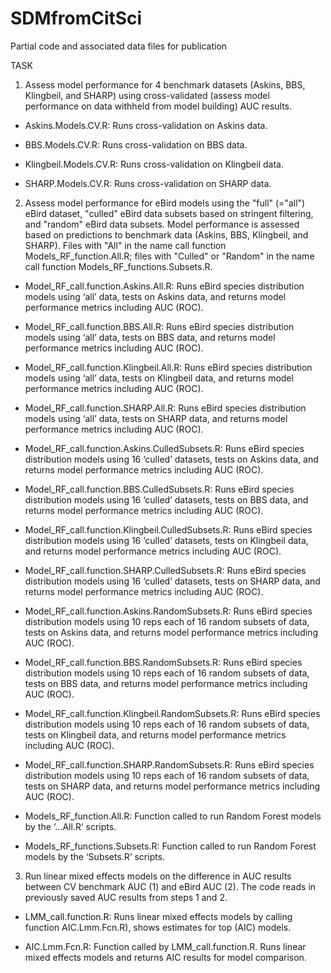 # SDMfromCitSci
Partial code and associated data files for publication

TASK
1. Assess model performance for 4 benchmark datasets (Askins, BBS, Klingbeil, and SHARP) using cross-validated (assess model performance on data withheld from model building) AUC results.
  * Askins.Models.CV.R: Runs cross-validation on Askins data.
  
  * BBS.Models.CV.R: Runs cross-validation on BBS data.
  
  * Klingbeil.Models.CV.R: Runs cross-validation on Klingbeil data.
  
  * SHARP.Models.CV.R: Runs cross-validation on SHARP data. 

2. Assess model performance for eBird models using the "full" (="all") eBird dataset, "culled" eBird data subsets based on stringent filtering, and "random" eBird data subsets. Model performance is assessed based on predictions to benchmark data (Askins, BBS, Klingbeil, and SHARP). Files with "All" in the name call function Models_RF_function.All.R; files with "Culled" or "Random" in the name call function Models_RF_functions.Subsets.R.
  * Model_RF_call.function.Askins.All.R: Runs eBird species distribution models using ‘all’ data, tests on Askins data, and returns model performance metrics including AUC (ROC).
  * Model_RF_call.function.BBS.All.R: Runs eBird species distribution models using ‘all’ data, tests on BBS data, and returns model performance metrics including AUC (ROC).
  * Model_RF_call.function.Klingbeil.All.R: Runs eBird species distribution models using ‘all’ data, tests on Klingbeil data, and returns model performance metrics including AUC (ROC).
  * Model_RF_call.function.SHARP.All.R: Runs eBird species distribution models using ‘all’ data, tests on SHARP data, and returns model performance metrics including AUC (ROC).  
  * Model_RF_call.function.Askins.CulledSubsets.R: Runs eBird species distribution models using 16 ‘culled’ datasets, tests on Askins data, and returns model performance metrics including AUC (ROC). 
  * Model_RF_call.function.BBS.CulledSubsets.R: Runs eBird species distribution models using 16 ‘culled’ datasets, tests on BBS data, and returns model performance metrics including AUC (ROC). 
  * Model_RF_call.function.Klingbeil.CulledSubsets.R: Runs eBird species distribution models using 16 ‘culled’ datasets, tests on Klingbeil data, and returns model performance metrics including AUC (ROC). 
  * Model_RF_call.function.SHARP.CulledSubsets.R: Runs eBird species distribution models using 16 ‘culled’ datasets, tests on SHARP data, and returns model performance metrics including AUC (ROC). 
  * Model_RF_call.function.Askins.RandomSubsets.R: Runs eBird species distribution models using 10 reps each of 16 random subsets of data, tests on Askins data, and returns model performance metrics including AUC (ROC). 
  * Model_RF_call.function.BBS.RandomSubsets.R: Runs eBird species distribution models using 10 reps each of 16 random subsets of data, tests on BBS data, and returns model performance metrics including AUC (ROC). 
  * Model_RF_call.function.Klingbeil.RandomSubsets.R: Runs eBird species distribution models using 10 reps each of 16 random subsets of data, tests on Klingbeil data, and returns model performance metrics including AUC (ROC). 
  * Model_RF_call.function.SHARP.RandomSubsets.R: Runs eBird species distribution models using 10 reps each of 16 random subsets of data, tests on SHARP data, and returns model performance metrics including AUC (ROC). 

  * Models_RF_function.All.R: Function called to run Random Forest models by the ‘…All.R’ scripts.
  * Models_RF_functions.Subsets.R: Function called to run Random Forest models by the ‘Subsets.R’ scripts.

3. Run linear mixed effects models on the difference in AUC results between CV benchmark AUC (1) and eBird AUC (2). The code reads in previously saved AUC results from steps 1 and 2.  
  * LMM_call.function.R: Runs linear mixed effects models by calling function AIC.Lmm.Fcn.R), shows estimates for top (AIC) models.
  
  * AIC.Lmm.Fcn.R: Function called by LMM_call.function.R. Runs linear mixed effects models and returns AIC results for model comparison.



